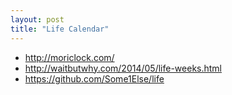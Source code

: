 ```yaml
---
layout: post
title: "Life Calendar"
---
```


* http://moriclock.com/
* http://waitbutwhy.com/2014/05/life-weeks.html
* https://github.com/Some1Else/life
